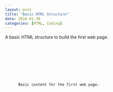 ```yaml
---
layout: post
title: "Basic HTML Structure"
date: 2018-01-30
categories: [HTML, Coding]
---
```


A basic HTML structure to build the first web page.

<pre><code>
  <!DOCTYPE html>
  <html lang="en">
    <head>
      <title>First Web Page</title>
      <meta charset="UTF-8">
      <link href="https://fonts.googleapis.com/css?family=
      Open+Sans+Condensed:300|Sonsie+One" rel="stylesheet"
      type="text/css">
    </head>
    <body>
      Basic content for the first web page.
    </body>
  </html>
</pre></code>

